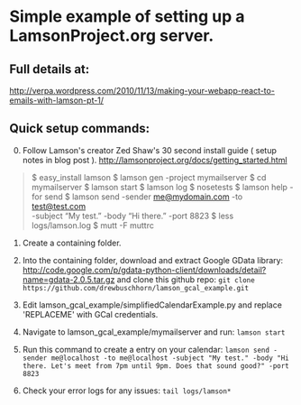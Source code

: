 Simple example of setting up a LamsonProject.org server.
===

Full details at:
---
http://verpa.wordpress.com/2010/11/13/making-your-webapp-react-to-emails-with-lamson-pt-1/

Quick setup commands:
---
0. Follow Lamson's creator Zed Shaw's 30 second install guide ( setup notes in blog post ).
http://lamsonproject.org/docs/getting_started.html
>$ easy_install lamson
>$ lamson gen -project mymailserver
>$ cd mymailserver
>$ lamson start
>$ lamson log
>$ nosetests
>$ lamson help -for send
>$ lamson send -sender me@mydomain.com -to test@test.com \
        -subject “My test.” -body “Hi there.” -port 8823
>$ less logs/lamson.log
>$ mutt -F muttrc

1. Create a containing folder.

2. Into the containing folder, download and extract Google GData library:
http://code.google.com/p/gdata-python-client/downloads/detail?name=gdata-2.0.5.tar.gz
and clone this github repo:
`git clone https://github.com/drewbuschhorn/lamson_gcal_example.git`

3.  Edit lamson_gcal_example/simplifiedCalendarExample.py and replace 'REPLACEME' with GCal credentials.

4.  Navigate to lamson_gcal_example/mymailserver and run:
`lamson start`

5.  Run this command to create a entry on your calendar:
`lamson send -sender me@localhost -to me@localhost -subject "My test." -body "Hi there. Let's meet from 7pm until 9pm. Does that sound good?" -port 8823`

6.  Check your error logs for any issues:
`tail logs/lamson*`

